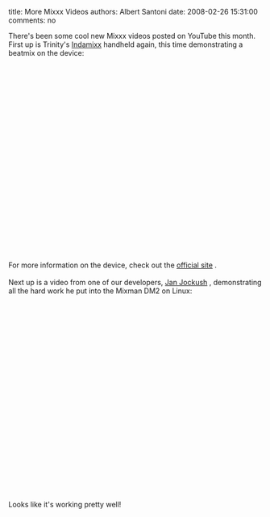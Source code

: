 title: More Mixxx Videos
authors: Albert Santoni
date: 2008-02-26 15:31:00
comments: no

There's been some cool new Mixxx videos posted on YouTube this month. First up is Trinity's <a href="http://www.indamixx.com">Indamixx</a>
 handheld again, this time demonstrating a beatmix on the device:<br />
<br />
<center><object width="425" height="355"><param name="movie" value="http://www.youtube.com/v/kRaJNZGgPpw&rel=1"></param>
<param name="wmode" value="transparent"></param>
<embed src="https://www.youtube.com/v/kRaJNZGgPpw&rel=1" type="application/x-shockwave-flash" wmode="transparent" width="425" height="355"></embed>
</object>
</center>
<br />
For more information on the device, check out the <a href="http://www.indamixx.com">official site</a>
.<br />
<br />
Next up is a video from one of our developers, <a href="http://www.jockusch.de">Jan Jockush</a>
, demonstrating all the hard work he put into the Mixman DM2 on Linux:<br />
<br />
<center><object width="425" height="355"><param name="movie" value="http://www.youtube.com/v/e7tonj6_Oik&rel=1"></param>
<param name="wmode" value="transparent"></param>
<embed src="https://www.youtube.com/v/e7tonj6_Oik&rel=1" type="application/x-shockwave-flash" wmode="transparent" width="425" height="355"></embed>
</object>
</center>
<br />
<br />
Looks like it's working pretty well!
